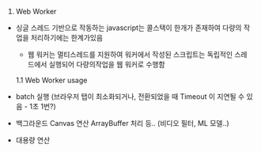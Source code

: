 1. Web Worker

- 싱글 스레드 기반으로 작동하는 javascript는 콜스택이 한개가 존재하여 다량의 작업을 처리하기에는 한계가있음

  - 웹 워커는 멀티스레드를 지원하여 워커에서 작성된 스크립트는 독립적인 스레드에서 실행되어 다량의작업을 웹 워커로 수행함

  1.1 Web Worker usage

- batch 실행 (브라우저 탭이 최소화되거나, 전환되었을 때 Timeout 이 지연될 수 있음 - 1초 1번?)
- 백그라운드 Canvas 연산 ArrayBuffer 처리 등.. (비디오 필터, ML 모델..)
- 대용량 연산
